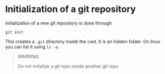 # Initialization of a git repository

Initialization of a new git repository is done through
```
git init
```
This creates a `.git` directory inside the cwd. It is an hidden folder. On linux you can list it using `ls -a`.

> WARNING
>   
> Do not initialize a git repo inside another git repo